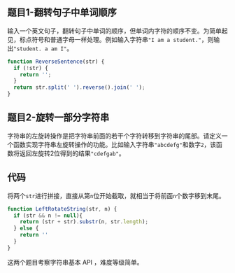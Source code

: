 ## 题目1-翻转句子中单词顺序

输入一个英文句子，翻转句子中单词的顺序，但单词内字符的顺序不变。为简单起见，标点符号和普通字母一样处理。例如输入字符串`"I am a student."`，则输出`"student. a am I"`。

```js
function ReverseSentence(str) {
  if (!str) {
    return '';
  }
  return str.split(' ').reverse().join(' ');
}
```

## 题目2-旋转一部分字符串

字符串的左旋转操作是把字符串前面的若干个字符转移到字符串的尾部。请定义一个函数实现字符串左旋转操作的功能。比如输入字符串`"abcdefg"`和数字`2`，该函数将返回左旋转2位得到的结果`"cdefgab"`。

## 代码

将两个`str`进行拼接，直接从第`n`位开始截取，就相当于将前面`n`个数字移到末尾。

```js
function LeftRotateString(str, n) {
  if (str && n != null){
    return (str + str).substr(n, str.length);
  } else {
    return ''
  }
}
```
这两个题目考察字符串基本 API ，难度等级简单。